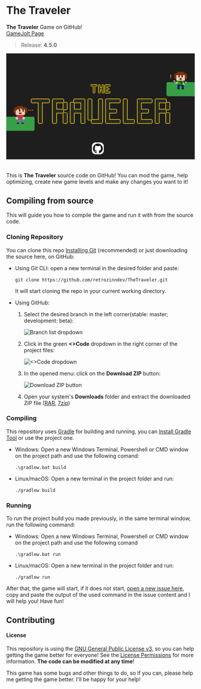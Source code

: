 # The Traveler
  **The Traveler** Game on GitHub! <br>
  <a href="https://gamejolt.com/games/ttraveler/796130">GameJolt Page</a>
  > Release: **4.5.0** <br>
<center>
<a href="https://gamejolt.com/games/ttraveler/796130">
<img src="https://github.com/notestudios/TheTraveler/blob/master/assets/images/BannerGitHub.png?raw=true" alt="The Traveler Github Banner"></a>
</center>
<br>

  This is **The Traveler** source code on GitHub! You can mod the game, help optimizing, create new game levels and make any changes you want to it!

## Compiling from source
This will guide you how to compile the game and run it with from the source code.

### Cloning Repository
You can clone this repo [Installing Git](https://git-scm.com/downloads) (recommended) or just downloading the source here, on GitHub:

   - Using Git CLI: open a new terminal in the desired folder and paste:
     ```
     git clone https://github.com/retrozinndev/TheTraveler.git
     ```
     It will start cloning the repo in your current working directory.

  - Using GitHub:
    
    1. Select the desired branch in the left corner(stable: master; development: beta):
       
       ![Branch list dropdown](https://github.com/retrozinndev/TheTraveler/assets/65513943/cb173d4f-7828-4517-ba0c-009a578e115b)
    
    3. Click in the green **<>Code** dropdown in the right corner of the project files:

       ![<>Code dropdown](https://github.com/retrozinndev/TheTraveler/assets/65513943/b2e3e50a-1b38-4706-a391-b9dda7d5e898)

    4. In the opened menu: click on the **Download ZIP** button:

       ![Download ZIP button](https://github.com/retrozinndev/TheTraveler/assets/65513943/e5db811b-b6cf-4b91-8af0-5b2875d75349)

    5. Open your system's **Downloads** folder and extract the downloaded ZIP file ([RAR](https://www.win-rar.com/download.html), [7zip](https://www.7-zip.org/download.html))
    
### Compiling
This repository uses [Gradle](https://gradle.org/) for building and running, you can [Install Gradle Tool](https://gradle.org/install/) or use the project one.

  - Windows: Open a new Windows Terminal, Powershell or CMD window on the project path and use the following comand:
    ```
    .\gradlew.bat build
    ```
  - Linux/macOS: Open a new terminal in the project folder and run:
    ```
    ./gradlew build
    ```

### Running
  To run the project build you made previously, in the same terminal window, run the following command:
  - Windows: Open a new Windows Terminal, Powershell or CMD window on the project path and use the following comand
    ```
    .\gradlew.bat run
    ```
  - Linux/macOS: Open a new terminal in the project folder and run:
    ```
    ./gradlew run
    ```
  After that, the game will start, if it does not start, [open a new issue here](https://github.com/retrozinndev/TheTraveler/issues/new), copy and paste the output of the used command in the issue content and I will help you! Have fun!

## Contributing
  #### License
  This repository is using the [GNU General Public License v3](https://www.gnu.org/licenses/gpl-3.0.en.html#license-text), so you 
  can help getting the game better for everyone! See the [License Permissions](https://choosealicense.com/licenses/gpl-3.0/) for more information. **The code can be modified at any time**!

  This game has some bugs and other things to do, so if you can, please help me getting the game better. 
I'll be happy for your help!
